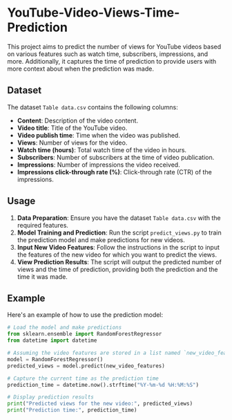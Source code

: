 # YouTube-Video-Views-Time-Prediction

This project aims to predict the number of views for YouTube videos based on various features such as watch time, subscribers, impressions, and more. Additionally, it captures the time of prediction to provide users with more context about when the prediction was made.

## Dataset

The dataset `Table data.csv` contains the following columns:

- **Content**: Description of the video content.
- **Video title**: Title of the YouTube video.
- **Video publish time**: Time when the video was published.
- **Views**: Number of views for the video.
- **Watch time (hours)**: Total watch time of the video in hours.
- **Subscribers**: Number of subscribers at the time of video publication.
- **Impressions**: Number of impressions the video received.
- **Impressions click-through rate (%)**: Click-through rate (CTR) of the impressions.

## Usage

1. **Data Preparation**: Ensure you have the dataset `Table data.csv` with the required features.
2. **Model Training and Prediction**: Run the script `predict_views.py` to train the prediction model and make predictions for new videos.
3. **Input New Video Features**: Follow the instructions in the script to input the features of the new video for which you want to predict the views.
4. **View Prediction Results**: The script will output the predicted number of views and the time of prediction, providing both the prediction and the time it was made.

## Example

Here's an example of how to use the prediction model:

```python
# Load the model and make predictions
from sklearn.ensemble import RandomForestRegressor
from datetime import datetime

# Assuming the video features are stored in a list named `new_video_features`
model = RandomForestRegressor()
predicted_views = model.predict(new_video_features)

# Capture the current time as the prediction time
prediction_time = datetime.now().strftime("%Y-%m-%d %H:%M:%S")

# Display prediction results
print("Predicted views for the new video:", predicted_views)
print("Prediction time:", prediction_time)

